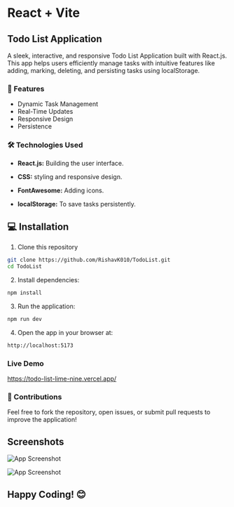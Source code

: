 # React + Vite

## Todo List Application

A sleek, interactive, and responsive Todo List Application built with React.js. This app helps users efficiently manage tasks with intuitive features like adding, marking, deleting, and persisting tasks using localStorage.

### 🚀 Features

- Dynamic Task Management
- Real-Time Updates
- Responsive Design
- Persistence

### 🛠️ Technologies Used

- **React.js:** Building the user interface.

- **CSS:** styling and responsive design.

- **FontAwesome:** Adding icons.

- **localStorage:** To save tasks persistently.

## 💻 Installation 

1. Clone this repository
```bash
git clone https://github.com/RishavK010/TodoList.git
cd TodoList
```
2. Install dependencies:
```bash
npm install
```
3. Run the application:
```bash
npm run dev
```
4. Open the app in your browser at:
```bash
http://localhost:5173
```
### Live Demo
https://todo-list-lime-nine.vercel.app/
    
### 🤝 Contributions

Feel free to fork the repository, open issues, or submit pull requests to improve the application!

## Screenshots

![App Screenshot](https://github.com/RishavK010/TodoList/blob/746b1ed90d2491880d293458ff7fc85c112ed966/public/Screenshot%202025-01-03%20at%2012.20.59%E2%80%AFPM.png)

![App Screenshot](https://github.com/RishavK010/TodoList/blob/746b1ed90d2491880d293458ff7fc85c112ed966/public/Screenshot%202025-01-03%20at%2012.21.48%E2%80%AFPM.png)

## Happy Coding! 😊
